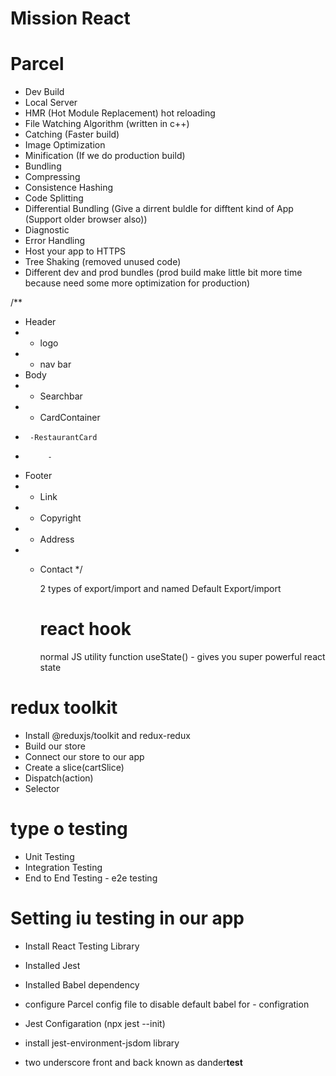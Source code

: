 # Mission React

# Parcel

- Dev Build
- Local Server
- HMR (Hot Module Replacement) hot reloading
- File Watching Algorithm (written in c++)
- Catching (Faster build)
- Image Optimization
- Minification (If we do production build)
- Bundling
- Compressing
- Consistence Hashing
- Code Splitting
- Differential Bundling (Give a dirrent buldle for difftent kind of App (Support older browser also))
- Diagnostic
- Error Handling
- Host your app to HTTPS
- Tree Shaking (removed unused code)
- Different dev and prod bundles (prod build make little bit more time because need some more optimization for production)

/\*\*

- Header
- - logo
- - nav bar
- Body
- - Searchbar
- - CardContainer
-      -RestaurantCard
-          -
- Footer
- - Link
- - Copyright
- - Address
- - Contact
    \*/

    2 types of export/import and named
    Default Export/import

    # react hook

    normal JS utility function
    useState() - gives you super powerful react state

# redux toolkit

- Install @reduxjs/toolkit and redux-redux
- Build our store
- Connect our store to our app
- Create a slice(cartSlice)
- Dispatch(action)
- Selector

# type o testing

- Unit Testing
- Integration Testing
- End to End Testing - e2e testing

# Setting iu testing in our app

- Install React Testing Library
- Installed Jest
- Installed Babel dependency
- configure Parcel config file to disable default babel for - configration
- Jest Configaration (npx jest --init)
- install jest-environment-jsdom library

- two underscore front and back known as dander**test**
